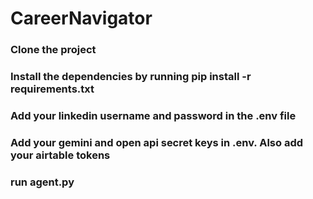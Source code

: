 # CareerNavigator
### Clone the project
### Install the dependencies by running pip install -r requirements.txt
### Add your linkedin username and password in the .env file
### Add your gemini and open api secret keys in .env. Also add your airtable tokens
### run agent.py

